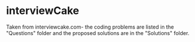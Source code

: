# interviewCake
Taken from interviewcake.com- the coding problems are listed in the "Questions" folder and the proposed solutions are in the "Solutions" folder.

